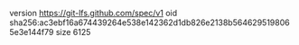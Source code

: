 version https://git-lfs.github.com/spec/v1
oid sha256:ac3ebf16a674439264e538e142362d1db826e2138b5646295198065e3e144f79
size 6125
